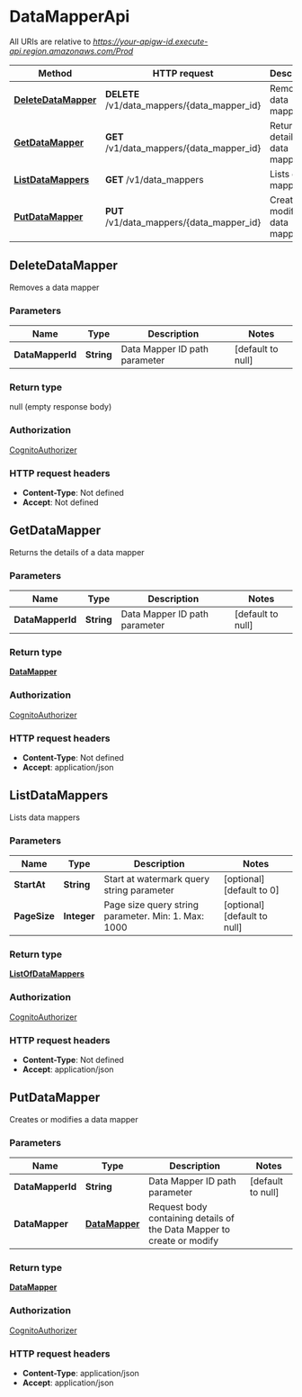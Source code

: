 # DataMapperApi

All URIs are relative to *https://your-apigw-id.execute-api.region.amazonaws.com/Prod*

Method | HTTP request | Description
------------- | ------------- | -------------
[**DeleteDataMapper**](DataMapperApi.md#deletedatamapper) | **DELETE** /v1/data_mappers/{data_mapper_id} | Removes a data mapper
[**GetDataMapper**](DataMapperApi.md#getdatamapper) | **GET** /v1/data_mappers/{data_mapper_id} | Returns the details of a data mapper
[**ListDataMappers**](DataMapperApi.md#listdatamappers) | **GET** /v1/data_mappers | Lists data mappers
[**PutDataMapper**](DataMapperApi.md#putdatamapper) | **PUT** /v1/data_mappers/{data_mapper_id} | Creates or modifies a data mapper


<a name="deletedatamapper"></a>
## **DeleteDataMapper**

Removes a data mapper

### Parameters

Name | Type | Description  | Notes
------------- | ------------- | ------------- | -------------
 **DataMapperId** | **String**| Data Mapper ID path parameter | [default to null]

### Return type

null (empty response body)

### Authorization

[CognitoAuthorizer](../README.md#CognitoAuthorizer)

### HTTP request headers

- **Content-Type**: Not defined
- **Accept**: Not defined

<a name="getdatamapper"></a>
## **GetDataMapper**

Returns the details of a data mapper

### Parameters

Name | Type | Description  | Notes
------------- | ------------- | ------------- | -------------
 **DataMapperId** | **String**| Data Mapper ID path parameter | [default to null]

### Return type

[**DataMapper**](../Models/DataMapper.md)

### Authorization

[CognitoAuthorizer](../README.md#CognitoAuthorizer)

### HTTP request headers

- **Content-Type**: Not defined
- **Accept**: application/json

<a name="listdatamappers"></a>
## **ListDataMappers**

Lists data mappers

### Parameters

Name | Type | Description  | Notes
------------- | ------------- | ------------- | -------------
 **StartAt** | **String**| Start at watermark query string parameter | [optional] [default to 0]
 **PageSize** | **Integer**| Page size query string parameter. Min: 1. Max: 1000 | [optional] [default to null]

### Return type

[**ListOfDataMappers**](../Models/ListOfDataMappers.md)

### Authorization

[CognitoAuthorizer](../README.md#CognitoAuthorizer)

### HTTP request headers

- **Content-Type**: Not defined
- **Accept**: application/json

<a name="putdatamapper"></a>
## **PutDataMapper**

Creates or modifies a data mapper

### Parameters

Name | Type | Description  | Notes
------------- | ------------- | ------------- | -------------
 **DataMapperId** | **String**| Data Mapper ID path parameter | [default to null]
 **DataMapper** | [**DataMapper**](../Models/DataMapper.md)| Request body containing details of the Data Mapper to create or modify |

### Return type

[**DataMapper**](../Models/DataMapper.md)

### Authorization

[CognitoAuthorizer](../README.md#CognitoAuthorizer)

### HTTP request headers

- **Content-Type**: application/json
- **Accept**: application/json

